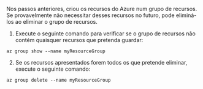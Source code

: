 Nos passos anteriores, criou os recursos do Azure num grupo de recursos. Se provavelmente não necessitar desses recursos no futuro, pode eliminá-los ao eliminar o grupo de recursos.
 
1. Execute o seguinte comando para verificar se o grupo de recursos não contém quaisquer recursos que pretenda guardar:

  ```azurecli
  az group show --name myResourceGroup
  ```

2. Se os recursos apresentados forem todos os que pretende eliminar, execute o seguinte comando:
 
  ```azurecli
  az group delete --name myResourceGroup
  ```
